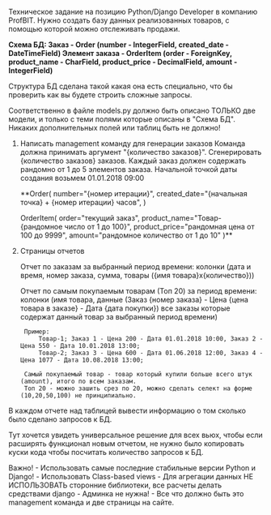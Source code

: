 Техническое задание на позицию Python/Django Developer в компанию ProfBIT.
Нужно создать базу данных реализованных товаров, с помощью которой можно отслеживать продажи.

**Схема БД:
    Заказ - Order (number - IntegerField, created_date - DateTimeField)
    Элемент заказа - OrderItem (order - ForeignKey, product_name - CharField, product_price - DecimalField, amount - IntegerField)**

Структура БД сделана такой какая она есть специально, что бы проверить как вы будете строить сложные запросы.

Соответственно в файле models.py должно быть описано ТОЛЬКО две модели, и только с теми полями которые описаны в "Схема БД".
Никаких дополнительных полей или таблиц быть не должно!



1. Написать management команду для генерации заказов
    Команда должна принимать аргумент "{количество заказов}".
    Сгенерировать {количество заказов} заказов. Каждый заказ должен содержать рандомно от 1 до 5 элементов заказа.
    Начальной точкой даты создания возьмем 01.01.2018 09:00

    **Order(
        number="{номер итерации}",
        created_date="{начальная точка} + {номер итерации} часов",
    )

    OrderItem(
        order="текущий заказ",
        product_name="Товар-{рандомное число от 1 до 100}",
        product_price="рандомная цена от 100 до 9999",
        amount="рандомное количество от 1 до 10"
    )**

2. Страницы отчетов

    Отчет по заказам за выбранный период времени:
        колонки (дата и время, номер заказа, сумма, товары ({имя товара}х{количество}))

    Отчет по самым покупаемым товарам (Топ 20) за период времени:
        колонки (имя товара, данные (Заказ {номер заказа} - Цена {цена товара в заказе} - Дата {дата покупки}) все заказы которые содержат данный товар за выбранный период времени)

        Пример:
            Товар-1; Заказ 1 - Цена 200 - Дата 01.01.2018 10:00, Заказ 2 - Цена 550 - Дата 10.01.2018 13:00;
            Товар-2; Заказ 3 - Цена 600 - Дата 01.06.2018 12:00, Заказ 4 - Цена 1077 - Дата 10.08.2018 13:00;

        Самый покупаемый товар - товар который купили больше всего штук (amount), итого по всем заказам.
        Топ 20 - можно зашить срез по 20, можно сделать селект на форме (10,20,50,100) не принципиально.

В каждом отчете над таблицей вывести информацию о том сколько было сделано запросов к БД. 

Тут хочется увидеть универсальное решение для всех вьюх, чтобы если расширять функционал новым отчетом, 
не нужно было копировать куски кода чтобы посчитать количество запросов к БД.

Важно!
    - Использовать самые последние стабильные версии Python и Django!
    - Использовать Class-based views
    - Для агрегации данных НЕ ИСПОЛЬЗОВАТЬ сторонние библиотеки, все расчеты делать средствами django
    - Админка не нужна!
    - Все что должно быть это management команда и две страницы на сайте.
